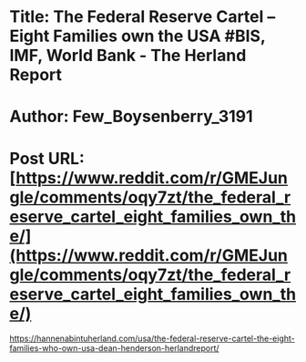 # Title: The Federal Reserve Cartel – Eight Families own the USA #BIS, IMF, World Bank - The Herland Report
# Author: Few_Boysenberry_3191
# Post URL: [https://www.reddit.com/r/GMEJungle/comments/oqy7zt/the_federal_reserve_cartel_eight_families_own_the/](https://www.reddit.com/r/GMEJungle/comments/oqy7zt/the_federal_reserve_cartel_eight_families_own_the/)


https://hannenabintuherland.com/usa/the-federal-reserve-cartel-the-eight-families-who-own-usa-dean-henderson-herlandreport/